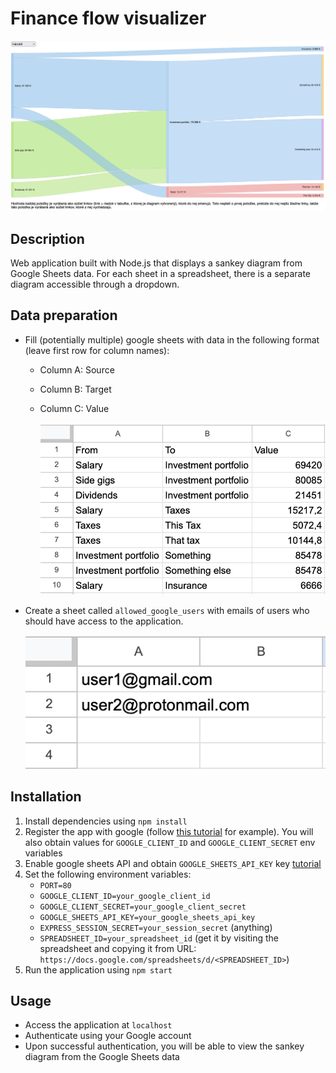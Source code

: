 # Finance flow visualizer

![Preview of the app](img/preview.png)

## Description
Web application built with Node.js that displays a sankey diagram from Google Sheets data. For each sheet in a spreadsheet, there is a separate diagram accessible through a dropdown.

## Data preparation

- Fill (potentially multiple) google sheets with data in the following format (leave first row for column names):
  - Column A: Source
  - Column B: Target
  - Column C: Value

    ![Example data](img/data.png)

- Create a sheet called `allowed_google_users` with emails of users who should have access to the application.

    ![Example users with access](img/users.png)

## Installation
1. Install dependencies using `npm install`
1. Register the app with google (follow [this tutorial](https://www.passportjs.org/tutorials/google/register/) for example). You will also obtain values for `GOOGLE_CLIENT_ID` and `GOOGLE_CLIENT_SECRET` env variables
1. Enable google sheets API and obtain `GOOGLE_SHEETS_API_KEY` key [tutorial](https://developers.google.com/sheets/api/quickstart/nodejs)
1. Set the following environment variables:
   - `PORT=80`
   - `GOOGLE_CLIENT_ID=your_google_client_id`
   - `GOOGLE_CLIENT_SECRET=your_google_client_secret`
   - `GOOGLE_SHEETS_API_KEY=your_google_sheets_api_key`
   - `EXPRESS_SESSION_SECRET=your_session_secret` (anything)
   - `SPREADSHEET_ID=your_spreadsheet_id` (get it by visiting the spreadsheet and copying it from URL: `https://docs.google.com/spreadsheets/d/<SPREADSHEET_ID>`)
1. Run the application using `npm start`

## Usage
- Access the application at `localhost`
- Authenticate using your Google account
- Upon successful authentication, you will be able to view the sankey diagram from the Google Sheets data
